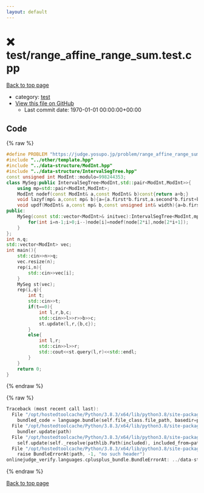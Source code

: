 ```yaml
---
layout: default
---
```


<!-- mathjax config similar to math.stackexchange -->
<script type="text/javascript" async
  src="https://cdnjs.cloudflare.com/ajax/libs/mathjax/2.7.5/MathJax.js?config=TeX-MML-AM_CHTML">
</script>
<script type="text/x-mathjax-config">
  MathJax.Hub.Config({
    TeX: { equationNumbers: { autoNumber: "AMS" }},
    tex2jax: {
      inlineMath: [ ['$','$'] ],
      processEscapes: true
    },
    "HTML-CSS": { matchFontHeight: false },
    displayAlign: "left",
    displayIndent: "2em"
  });
</script>

<script type="text/javascript" src="https://cdnjs.cloudflare.com/ajax/libs/jquery/3.4.1/jquery.min.js"></script>
<script src="https://cdn.jsdelivr.net/npm/jquery-balloon-js@1.1.2/jquery.balloon.min.js" integrity="sha256-ZEYs9VrgAeNuPvs15E39OsyOJaIkXEEt10fzxJ20+2I=" crossorigin="anonymous"></script>
<script type="text/javascript" src="../../assets/js/copy-button.js"></script>
<link rel="stylesheet" href="../../assets/css/copy-button.css" />


# :x: test/range_affine_range_sum.test.cpp

<a href="../../index.html">Back to top page</a>

* category: <a href="../../index.html#098f6bcd4621d373cade4e832627b4f6">test</a>
* <a href="{{ site.github.repository_url }}/blob/master/test/range_affine_range_sum.test.cpp">View this file on GitHub</a>
    - Last commit date: 1970-01-01 00:00:00+00:00




## Code

<a id="unbundled"></a>
{% raw %}
```cpp
#define PROBLEM "https://judge.yosupo.jp/problem/range_affine_range_sum"
#include "../other/template.hpp"
#include "../data-structure/ModInt.hpp"
#include "../data-structure/IntervalSegTree.hpp"
const unsigned int ModInt::modulo=998244353;
class MySeg:public IntervalSegTree<ModInt,std::pair<ModInt,ModInt>>{
	using mp=std::pair<ModInt,ModInt>;
	ModInt nodef(const ModInt& a,const ModInt& b)const{return a+b;}
	void lazyf(mp& a,const mp& b){a={a.first*b.first,a.second*b.first+b.second};}
	void updf(ModInt& a,const mp& b,const unsigned int& width){a=b.first*a+b.second*width;}
public:
	MySeg(const std::vector<ModInt>& initvec):IntervalSegTree<ModInt,mp>(0,initvec){
		for(int i=n-1;i>0;i--)node[i]=nodef(node[2*i],node[2*i+1]);
	}
};
int n,q;
std::vector<ModInt> vec;
int main(){
	std::cin>>n>>q;
	vec.resize(n);
	rep(i,n){
		std::cin>>vec[i];
	}
	MySeg st(vec);
	rep(i,q){
		int t;
		std::cin>>t;
		if(t==0){
			int l,r,b,c;
			std::cin>>l>>r>>b>>c;
			st.update(l,r,{b,c});
		}
		else{
			int l,r;
			std::cin>>l>>r;
			std::cout<<st.query(l,r)<<std::endl;
		}
	}
	return 0;
}
```
{% endraw %}

<a id="bundled"></a>
{% raw %}
```cpp
Traceback (most recent call last):
  File "/opt/hostedtoolcache/Python/3.8.3/x64/lib/python3.8/site-packages/onlinejudge_verify/docs.py", line 349, in write_contents
    bundled_code = language.bundle(self.file_class.file_path, basedir=pathlib.Path.cwd())
  File "/opt/hostedtoolcache/Python/3.8.3/x64/lib/python3.8/site-packages/onlinejudge_verify/languages/cplusplus.py", line 185, in bundle
    bundler.update(path)
  File "/opt/hostedtoolcache/Python/3.8.3/x64/lib/python3.8/site-packages/onlinejudge_verify/languages/cplusplus_bundle.py", line 307, in update
    self.update(self._resolve(pathlib.Path(included), included_from=path))
  File "/opt/hostedtoolcache/Python/3.8.3/x64/lib/python3.8/site-packages/onlinejudge_verify/languages/cplusplus_bundle.py", line 187, in _resolve
    raise BundleErrorAt(path, -1, "no such header")
onlinejudge_verify.languages.cplusplus_bundle.BundleErrorAt: ../data-structure/IntervalSegTree.hpp: line -1: no such header

```
{% endraw %}

<a href="../../index.html">Back to top page</a>

